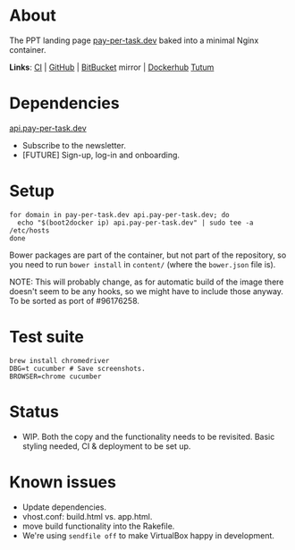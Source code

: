 # About

The PPT landing page [pay-per-task.dev](http://pay-per-task.dev) baked into a minimal Nginx container.

**Links**:
[CI](https://circleci.com/gh/botanicus/pay-per-task) |
[GitHub](https://github.com/botanicus/pay-per-task) |
[BitBucket](https://bitbucket.org/botanicus/pay-per-task.com/commits) mirror |
[Dockerhub](https://registry.hub.docker.com/builds/bitbucket/botanicus/pay-per-task.com/)
[Tutum](https://dashboard.tutum.co/node/show/76b63c37-1828-4d02-9182-8b174e578229/)

# Dependencies

[api.pay-per-task.dev](http://docs.pay-per-task.dev/webs/api.pay-per-task.dev)
  - Subscribe to the newsletter.
  - [FUTURE] Sign-up, log-in and onboarding.

# Setup

```
for domain in pay-per-task.dev api.pay-per-task.dev; do
  echo "$(boot2docker ip) api.pay-per-task.dev" | sudo tee -a /etc/hosts
done
```

Bower packages are part of the container, but not part of the repository, so you need to run `bower install` in `content/` (where the `bower.json` file is).

NOTE: This will probably change, as for automatic build of the image there doesn't seem to be any hooks, so we might have to include those anyway. To be sorted as port of #96176258.

# Test suite

```
brew install chromedriver
DBG=t cucumber # Save screenshots.
BROWSER=chrome cucumber
```

# Status

- WIP. Both the copy and the functionality needs to be revisited. Basic styling needed, CI & deployment to be set up.

# Known issues

- Update dependencies.
- vhost.conf: build.html vs. app.html.
- move build functionality into the Rakefile.
- We're using `sendfile off` to make VirtualBox happy in development.
